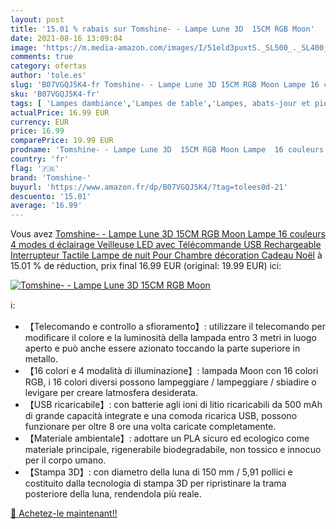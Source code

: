 ```yaml
---
layout: post
title: '15.01 % rabais sur Tomshine- - Lampe Lune 3D  15CM RGB Moon'
date: 2021-08-16 13:09:04
image: 'https://m.media-amazon.com/images/I/51eld3puxtS._SL500_._SL400_.jpg'
comments: true
category: ofertas
author: 'tole.es'
slug: 'B07VGQJ5K4-fr Tomshine- - Lampe Lune 3D 15CM RGB Moon Lampe 16 couleurs...'
sku: 'B07VGQJ5K4-fr'
tags: [ 'Lampes dambiance','Lampes de table','Lampes, abats-jour et pieds de lampes','Luminaires et Éclairage','Luminaires et éclairage','Luminaires intérieur','tomshine-','Éclairage spécial', ]
actualPrice: 16.99 EUR
currency: EUR
price: 16.99
comparePrice: 19.99 EUR
prodname: 'Tomshine- - Lampe Lune 3D  15CM RGB Moon Lampe  16 couleurs 4 modes d éclairage  Veilleuse LED avec Télécommande  USB Rechargeable  Interrupteur Tactile  Lampe de nuit Pour Chambre décoration Cadeau Noël'
country: 'fr'
flag: '🇫🇷'
brand: 'Tomshine-'
buyurl: 'https://www.amazon.fr/dp/B07VGQJ5K4/?tag=tolees0d-21'
descuento: '15.01'
average: '16.99'
---
```


Vous avez [Tomshine- - Lampe Lune 3D  15CM RGB Moon Lampe  16 couleurs 4 modes d éclairage  Veilleuse LED avec Télécommande  USB Rechargeable  Interrupteur Tactile  Lampe de nuit Pour Chambre décoration Cadeau Noël](https://www.amazon.fr/dp/B07VGQJ5K4/?tag=tolees0d-21)  à  15.01 % de réduction, prix final  16.99 EUR (original: 19.99 EUR) ici:

[![Tomshine- - Lampe Lune 3D  15CM RGB Moon](https://m.media-amazon.com/images/I/51eld3puxtS._SL500_._SL400_.jpg)](https://www.amazon.fr/dp/B07VGQJ5K4/?tag=tolees0d-21)

ℹ️:

- 【Telecomando e controllo a sfioramento】: utilizzare il telecomando per modificare il colore e la luminosità della lampada entro 3 metri in luogo aperto e può anche essere azionato toccando la parte superiore in metallo.
- 【16 colori e 4 modalità di illuminazione】: lampada Moon con 16 colori RGB, i 16 colori diversi possono lampeggiare / lampeggiare / sbiadire o levigare per creare latmosfera desiderata.
- 【USB ricaricabile】: con batterie agli ioni di litio ricaricabili da 500 mAh di grande capacità integrate e una comoda ricarica USB, possono funzionare per oltre 8 ore una volta caricate completamente.
- 【Materiale ambientale】: adottare un PLA sicuro ed ecologico come materiale principale, rigenerabile biodegradabile, non tossico e innocuo per il corpo umano.
- 【Stampa 3D】: con diametro della luna di 150 mm / 5,91 pollici e costituito dalla tecnologia di stampa 3D per ripristinare la trama posteriore della luna, rendendola più reale.

[🛒 Achetez-le maintenant!!](https://www.amazon.fr/dp/B07VGQJ5K4/?tag=tolees0d-21)
